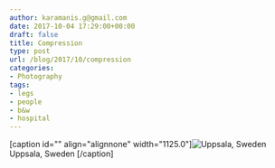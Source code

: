 ```yaml
---
author: karamanis.g@gmail.com
date: 2017-10-04 17:29:00+00:00
draft: false
title: Compression
type: post
url: /blog/2017/10/compression
categories:
- Photography
tags:
- legs
- people
- b&w
- hospital
---
```


[caption id="" align="alignnone" width="1125.0"]![ Uppsala, Sweden ](https://images.squarespace-cdn.com/content/v1/4f3f61bae4b063b909445965/1506697429619-X7ZNYBJ3XNBSDWEWXO35/ke17ZwdGBToddI8pDm48kLSERMgCVymnItqhne5EfYV7gQa3H78H3Y0txjaiv_0fDoOvxcdMmMKkDsyUqMSsMWxHk725yiiHCCLfrh8O1z5QHyNOqBUUEtDDsRWrJLTmMCg6RGY8TrcVSOIk4QoDPnvjthEs8TAhVmYN7i_-QaEW7L_Q40KNxq4S2FLq3V0y/image-asset.jpeg?format=original)
 Uppsala, Sweden [/caption]
